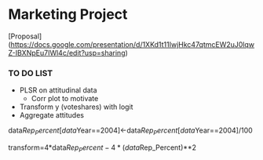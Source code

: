 # Marketing Project

[Proposal] (https://docs.google.com/presentation/d/1XKd1t11IwjHkc47qtmcEW2uJ0lqwZ-IBXNpEu7IWl4c/edit?usp=sharing)

### TO DO LIST
- PLSR on attitudinal data
  - Corr plot to motivate
- Transform y (voteshares) with logit
- Aggregate attitudes


data$Rep_Percent[data$Year==2004]<-data$Rep_Percent[data$Year==2004]/100

transform=4*data$Rep_Percent - 4*(data$Rep_Percent)**2
